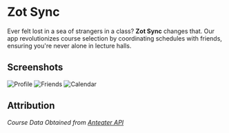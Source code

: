 # Zot Sync

Ever felt lost in a sea of strangers in a class? **Zot Sync** changes that. Our app revolutionizes course selection by coordinating schedules with friends, ensuring you're never alone in lecture halls.

## Screenshots
![Profile](https://i.imgur.com/z0i5WHs.png)
![Friends](https://i.imgur.com/gLbpmGZ.png)
![Calendar](https://i.imgur.com/jd10z3k.png)

## Attribution
*Course Data Obtained from [Anteater API](https://icssc.link/about-anteaterapi)*